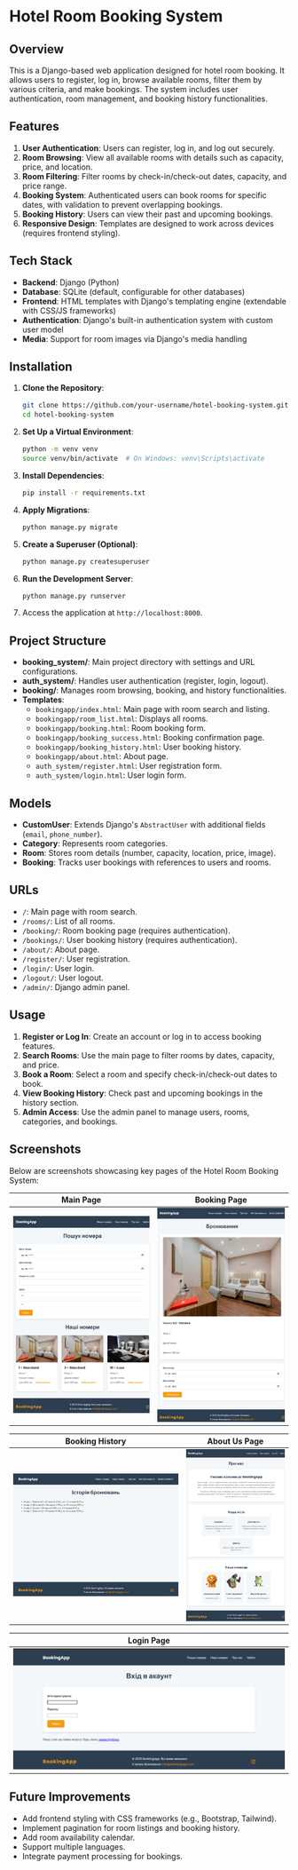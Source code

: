 # Hotel Room Booking System

## Overview

This is a Django-based web application designed for hotel room booking. It allows users to register, log in, browse available rooms, filter them by various criteria, and make bookings. The system includes user authentication, room management, and booking history functionalities.

## Features

1. **User Authentication**: Users can register, log in, and log out securely.
2. **Room Browsing**: View all available rooms with details such as capacity, price, and location.
3. **Room Filtering**: Filter rooms by check-in/check-out dates, capacity, and price range.
4. **Booking System**: Authenticated users can book rooms for specific dates, with validation to prevent overlapping bookings.
5. **Booking History**: Users can view their past and upcoming bookings.
6. **Responsive Design**: Templates are designed to work across devices (requires frontend styling).

## Tech Stack

- **Backend**: Django (Python)
- **Database**: SQLite (default, configurable for other databases)
- **Frontend**: HTML templates with Django's templating engine (extendable with CSS/JS frameworks)
- **Authentication**: Django's built-in authentication system with custom user model
- **Media**: Support for room images via Django's media handling

## Installation

1. **Clone the Repository**:

   ```bash
   git clone https://github.com/your-username/hotel-booking-system.git
   cd hotel-booking-system
   ```

2. **Set Up a Virtual Environment**:

   ```bash
   python -m venv venv
   source venv/bin/activate  # On Windows: venv\Scripts\activate
   ```

3. **Install Dependencies**:

   ```bash
   pip install -r requirements.txt
   ```

4. **Apply Migrations**:

   ```bash
   python manage.py migrate
   ```

5. **Create a Superuser (Optional)**:

   ```bash
   python manage.py createsuperuser
   ```

6. **Run the Development Server**:

   ```bash
   python manage.py runserver
   ```

7. Access the application at `http://localhost:8000`.

## Project Structure

- **booking_system/**: Main project directory with settings and URL configurations.
- **auth_system/**: Handles user authentication (register, login, logout).
- **booking/**: Manages room browsing, booking, and history functionalities.
- **Templates**:
  - `bookingapp/index.html`: Main page with room search and listing.
  - `bookingapp/room_list.html`: Displays all rooms.
  - `bookingapp/booking.html`: Room booking form.
  - `bookingapp/booking_success.html`: Booking confirmation page.
  - `bookingapp/booking_history.html`: User booking history.
  - `bookingapp/about.html`: About page.
  - `auth_system/register.html`: User registration form.
  - `auth_system/login.html`: User login form.

## Models

- **CustomUser**: Extends Django's `AbstractUser` with additional fields (`email`, `phone_number`).
- **Category**: Represents room categories.
- **Room**: Stores room details (number, capacity, location, price, image).
- **Booking**: Tracks user bookings with references to users and rooms.

## URLs

- `/`: Main page with room search.
- `/rooms/`: List of all rooms.
- `/booking/`: Room booking page (requires authentication).
- `/bookings/`: User booking history (requires authentication).
- `/about/`: About page.
- `/register/`: User registration.
- `/login/`: User login.
- `/logout/`: User logout.
- `/admin/`: Django admin panel.

## Usage

1. **Register or Log In**: Create an account or log in to access booking features.
2. **Search Rooms**: Use the main page to filter rooms by dates, capacity, and price.
3. **Book a Room**: Select a room and specify check-in/check-out dates to book.
4. **View Booking History**: Check past and upcoming bookings in the history section.
5. **Admin Access**: Use the admin panel to manage users, rooms, categories, and bookings.

## Screenshots

Below are screenshots showcasing key pages of the Hotel Room Booking System:

| Main Page | Booking Page |
|-----------|--------------|
| ![Main Page](screenshots/main_page.png) | ![Booking Page](screenshots/booking_page.png) |

| Booking History | About Us Page |
|-----------------|---------------|
| ![Booking History](screenshots/booking_history.png) | ![About Us Page](screenshots/about_us_page.png) |

| Login Page |
|------------|
| ![Login Page](screenshots/login_page.png) |

## Future Improvements

- Add frontend styling with CSS frameworks (e.g., Bootstrap, Tailwind).
- Implement pagination for room listings and booking history.
- Add room availability calendar.
- Support multiple languages.
- Integrate payment processing for bookings.